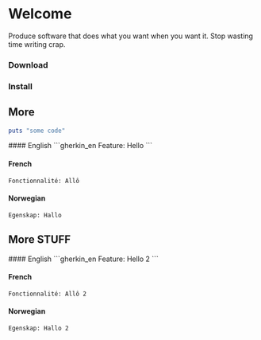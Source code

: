 # Welcome

Produce software that does what you want when you want it.
Stop wasting time writing crap.

### Download
### Install
### 


## More

```ruby
puts "some code"
```

<TABS>
#### English
```gherkin_en
Feature: Hello
```

#### French
```gherkin_fr
Fonctionnalité: Allô
```

#### Norwegian
```gherkin_no
Egenskap: Hallo
```

</TABS>

## More STUFF

<TABS>
#### English
```gherkin_en
Feature: Hello 2
```

#### French
```gherkin_fr
Fonctionnalité: Allô 2
```

#### Norwegian
```gherkin_no
Egenskap: Hallo 2
```

</TABS>
